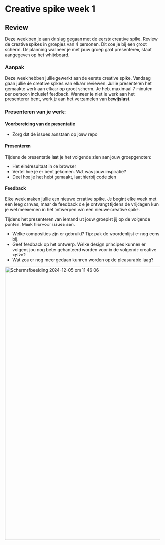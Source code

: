 # Creative spike week 1

## Review

Deze week ben je aan de slag gegaan met de eerste creative spike. Review de creative spikes in groepjes van 4 personen. Dit doe je bij een groot scherm. De planning wanneer je met jouw groep gaat presenteren, staat aangegeven op het whiteboard. 

### Aanpak

Deze week hebben jullie gewerkt aan de eerste creative spike. Vandaag gaan jullie de creative spikes van elkaar reviewen. Jullie presenteren het gemaakte werk aan elkaar op groot scherm. Je hebt maximaal 7 minuten per persoon inclusief feedback. Wanneer je niet je werk aan het presenteren bent, werk je aan het verzamelen van **bewijslast**. 

### Presenteren van je werk: 

#### Voorbereiding van de presentatie

- Zorg dat de issues aanstaan op jouw repo

#### Presenteren

Tijdens de presentatie laat je het volgende zien aan jouw groepgenoten:
- Het eindresultaat in de browser
- Vertel hoe je er bent gekomen. Wat was jouw inspiratie?
- Deel hoe je het hebt gemaakt, laat hierbij code zien

#### Feedback

Elke week maken jullie een nieuwe creative spike. Je begint elke week met een leeg canvas, maar de feedback die je ontvangt tijdens de vrijdagen kun je wel meenemen in het ontwerpen van een nieuwe creative spike. 

Tijdens het presenteren van iemand uit jouw groeplet jij op de volgende punten. Maak hiervoor issues aan:
- Welke composities zijn er gebruikt? Tip: pak de woordenlijst er nog eens bij.
- Geef feedback op het ontwerp. Welke design principes kunnen er volgens jou nog beter gehanteerd worden voor in de volgende creative spike? 
- Wat zou er nog meer gedaan kunnen worden op de pleasurable laag?


<img width="887" alt="Scherm­afbeelding 2024-12-05 om 11 46 06" src="https://github.com/user-attachments/assets/19696f26-93b1-4275-8dcc-2e56a3b06fa2">
